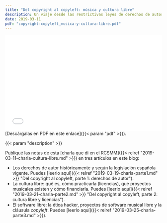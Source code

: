 ```yaml
---
title: "Del copyright al copyleft: música y cultura libre"
description: Un viaje desde las restrictivas leyes de derechos de autor hacia la cultura libre, con aplicación al ámbito musical.
date: 2019-03-11
pdf: "copyright-copyleft_musica-y-cultura-libre.pdf"
---
```


<iframe
  src='{{< param "pdf" >}}'
  title="PDF de la presentación «Del copyright al copyleft: música y cultura libre»"
  allowfullscreen
  style="display: block; width: 100%; min-height: 22em; border: 0"
></iframe>
[Descárgalas en PDF en este enlace]({{< param "pdf" >}}).

{{< param "description" >}}

Publiqué las notas de esta [charla que di en el RCSMM]({{< relref "2019-03-11-charla-cultura-libre.md" >}}) en tres artículos en este blog:

- Los derechos de autor históricamente y según la legislación española vigente. Puedes [leerlo aquí]({{< relref "2019-03-19-charla-parte1.md" >}} "Del copyright al copyleft, parte 1: derechos de autor").
- La cultura libre: qué es, cómo practicarla (licencias), qué proyectos musicales existen y cómo financiarla. Puedes [leerlo aquí]({{< relref "2019-03-21-charla-parte2.md" >}} "Del copyright al copyleft, parte 2: cultura libre y licencias").
- El software libre: la ética hacker, proyectos de software musical libre y la cláusula _copyleft_. Puedes [leerlo aquí]({{< relref "2019-03-25-charla-parte3.md" >}}).
